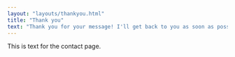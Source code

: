 ```yaml
---
layout: "layouts/thankyou.html"
title: "Thank you"
text: "Thank you for your message! I'll get back to you as soon as possible."
---
```


This is text for the contact page.
